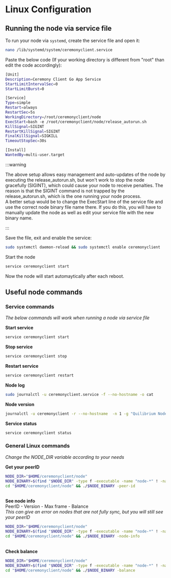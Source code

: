 


# Linux Configuration
## Running the node via service file

To run your node via `systemd`, create the service file and open it:

```bash
nano /lib/systemd/system/ceremonyclient.service
```

Paste the below code (If your working directory is different from "root" than edit the code accordingly):

```bash
[Unit]
Description=Ceremony Client Go App Service
StartLimitIntervalSec=0
StartLimitBurst=0

[Service]
Type=simple
Restart=always
RestartSec=5s
WorkingDirectory=/root/ceremonyclient/node
ExecStart=bash -e /root/ceremonyclient/node/release_autorun.sh
KillSignal=SIGINT
RestartKillSignal=SIGINT
FinalKillSignal=SIGKILL
TimeoutStopSec=30s

[Install]
WantedBy=multi-user.target

```

:::warning

The above setup allows easy management and auto-updates of the node by executing the release_autorun.sh, but won't work to stop the node gracefully (SIGINT), which could cause your node to receive penalties. The reason is that the SIGINT command is not trapped by the release_autorun.sh, which is the one running your node process.\
A better setup would be to change the ExecStart line of the service file and use the correct node binary file name there. If you do this, you will have to manually update the node as well as edit your service file with the new binary name.

:::

Save the file, exit and enable the service:

```bash
sudo systemctl daemon-reload && sudo systemctl enable ceremonyclient
```

Start the node

```bash
service ceremonyclient start
```

Now the node will start automaytically after each reboot.

## Useful node commands

### Service commands
*The below commands will work when running a node via service file*

**Start service**
```bash
service ceremonyclient start
```

**Stop service**
```bash
service ceremonyclient stop
```

**Restart service**
```bash
service ceremonyclient restart
```

**Node log**
```bash
sudo journalctl -u ceremonyclient.service -f --no-hostname -o cat
```

**Node version**
```bash
journalctl -u ceremonyclient -r --no-hostname  -n 1 -g "Quilibrium Node" -o cat
```

**Service status**
```bash
service ceremonyclient status
```

### General Linux commands
*Change the NODE_DIR variable according to your needs*

**Get your peerID**
```sh
NODE_DIR="$HOME/ceremonyclient/node"
NODE_BINARY=$(find "$NODE_DIR" -type f -executable -name "node-*" ! -name "*.dgst*" ! -name "*.sig*" | sort -V | tail -n 1 | xargs basename)
cd "$HOME/ceremonyclient/node" && ./$NODE_BINARY -peer-id
```
\
**See node info**\
PeerID - Version - Max frame - Balance \
_This can give an error on nodes that are not fully sync, but you will still see your peerID_

```bash
NODE_DIR="$HOME/ceremonyclient/node"
NODE_BINARY=$(find "$NODE_DIR" -type f -executable -name "node-*" ! -name "*.dgst*" ! -name "*.sig*" | sort -V | tail -n 1 | xargs basename)
cd "$HOME/ceremonyclient/node" && ./$NODE_BINARY -node-info
```
\
**Check balance**
```bash
NODE_DIR="$HOME/ceremonyclient/node"
NODE_BINARY=$(find "$NODE_DIR" -type f -executable -name "node-*" ! -name "*.dgst*" ! -name "*.sig*" | sort -V | tail -n 1 | xargs basename)
cd "$HOME/ceremonyclient/node" && ./$NODE_BINARY -balance
```
